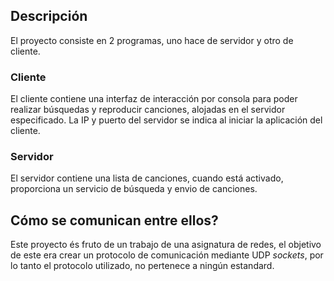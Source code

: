 ## Descripción

El proyecto consiste en 2 programas, uno hace de servidor y otro de cliente.

### Cliente
El cliente contiene una interfaz de interacción por consola para poder realizar búsquedas y reproducir canciones, alojadas en el servidor especificado. La IP y puerto del servidor se indica al iniciar la aplicación del cliente.

### Servidor
El servidor contiene una lista de canciones, cuando está activado, proporciona un servicio de búsqueda y envio de canciones.

## Cómo se comunican entre ellos?
Este proyecto és fruto de un trabajo de una asignatura de redes, el objetivo de este era crear un protocolo de comunicación mediante UDP _sockets_, por lo tanto el protocolo utilizado, no pertenece a ningún estandard.
